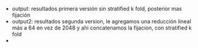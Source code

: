 - output: resultados primera versión sin stratified k fold, posterior mas fijación
- output2: resultados segunda version, le agregamos una reducción lineal más a 64 en vez de 2048 y ahi concatenamos la fijacion, con stratified k fold
-
